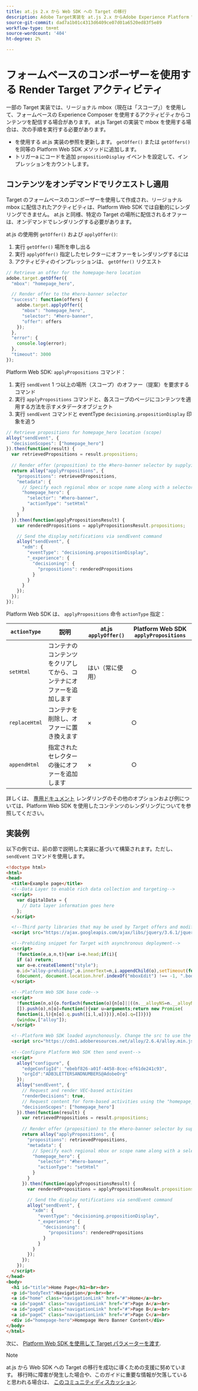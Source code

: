 ```yaml
---
title: at.js 2.x から Web SDK への Target の移行
description: Adobe Target実装を at.js 2.x からAdobe Experience Platform Web SDK に移行する方法について説明します。 トピックには、ライブラリの概要、実装の違い、その他の重要な注意事項が含まれます。
source-git-commit: dad7a1b01c4313d6409ce07d01a6520ed83f5e89
workflow-type: tm+mt
source-wordcount: '404'
ht-degree: 2%

---
```


# フォームベースのコンポーザーを使用する Render Target アクティビティ

一部の Target 実装では、リージョナル mbox（現在は「スコープ」）を使用して、フォームベースの Experience Composer を使用するアクティビティからコンテンツを配信する場合があります。 at.js Target の実装で mbox を使用する場合は、次の手順を実行する必要があります。

* を使用する at.js 実装の参照を更新します。 `getOffer()` または `getOffers()` を同等の Platform Web SDK メソッドに追加します。
* トリガーa にコードを追加 `propositionDisplay` イベントを設定して、インプレッションをカウントします。

## コンテンツをオンデマンドでリクエストし適用

Target のフォームベースのコンポーザーを使用して作成され、リージョナル mbox に配信されたアクティビティは、Platform Web SDK では自動的にレンダリングできません。 at.js と同様、特定の Target の場所に配信されるオファーは、オンデマンドでレンダリングする必要があります。

at.js の使用例 `getOffer()` および `applyOffer()`:

1. 実行 `getOffer()` 場所を申し出る
1. 実行 `applyOffer()` 指定したセレクターにオファーをレンダリングするには
1. アクティビティのインプレッションは、 `getOffer()` リクエスト

```JavaScript
// Retrieve an offer for the homepage-hero location
adobe.target.getOffer({
  "mbox": "homepage_hero",

  // Render offer to the #hero-banner selector
  "success": function(offers) {
    adobe.target.applyOffer({
      "mbox": "homepage_hero",
      "selector": "#hero-banner",
      "offer": offers
    });
  },
  "error": {
    console.log(error);
  },
  "timeout": 3000
});
```

Platform Web SDK: `applyPropositions` コマンド：

1. 実行 `sendEvent` 1 つ以上の場所（スコープ）のオファー（提案）を要求するコマンド
1. 実行 `applyPropositions` コマンドと、各スコープのページにコンテンツを適用する方法を示すメタデータオブジェクト
1. 実行 `sendEvent` コマンドと eventType `decisioning.propositionDisplay` 印象を追う

```JavaScript
// Retrieve propositions for homepage_hero location (scope)
alloy("sendEvent", {
  "decisionScopes": ["homepage_hero"]
}).then(function(result) {
  var retrievedPropositions = result.propositions;
    
  // Render offer (proposition) to the #hero-banner selector by supplying extra metadata
  return alloy("applyPropositions", {
    "propositions": retrievedPropositions,
    "metadata": {
      // Specify each regional mbox or scope name along with a selector and actionType
      "homepage_hero": {
        "selector": "#hero-banner",
        "actionType": "setHtml"
      }
    }
  }).then(function(applyPropositionsResult) {
    var renderedPropositions = applyPropositionsResult.propositions;

    // Send the display notifications via sendEvent command
    alloy("sendEvent", {
      "xdm": {
        "eventType": "decisioning.propositionDisplay",
        "_experience": {
          "decisioning": {
            "propositions": renderedPropositions
          }
        }
      }
    });
  });
});
```

Platform Web SDK は、 `applyPropositions` 命令 `actionType` 指定：

| `actionType` | 説明 | at.js `applyOffer()` | Platform Web SDK `applyPropositions` |
| --- | --- | --- | --- |
| `setHtml` | コンテナのコンテンツをクリアしてから、コンテナにオファーを追加します | はい（常に使用） | ○ |
| `replaceHtml` | コンテナを削除し、オファーに置き換えます | × | ○ |
| `appendHtml` | 指定されたセレクターの後にオファーを追加します | × | ○ |

詳しくは、 [専用ドキュメント](https://experienceleague.adobe.com/docs/experience-platform/edge/personalization/rendering-personalization-content.html) レンダリングのその他のオプションおよび例については、Platform Web SDK を使用したコンテンツのレンダリングについてを参照してください。

## 実装例

以下の例では、前の節で説明した実装に基づいて構築されます。ただし、 `sendEvent` コマンドを使用します。

```HTML
<!doctype html>
<html>
<head>
  <title>Example page</title>
  <!--Data Layer to enable rich data collection and targeting-->
  <script>
    var digitalData = { 
      // Data layer information goes here
    };
  </script>

  <!--Third party libraries that may be used by Target offers and modifications-->
  <script src="https://ajax.googleapis.com/ajax/libs/jquery/3.6.1/jquery.min.js"></script>

  <!--Prehiding snippet for Target with asynchronous deployment-->
  <script>
    !function(e,a,n,t){var i=e.head;if(i){
    if (a) return;
    var o=e.createElement("style");
    o.id="alloy-prehiding",o.innerText=n,i.appendChild(o),setTimeout(function(){o.parentNode&&o.parentNode.removeChild(o)},t)}}
    (document, document.location.href.indexOf("mboxEdit") !== -1, ".body { opacity: 0 !important }", 3000);
  </script>

  <!--Platform Web SDK base code-->
  <script>
    !function(n,o){o.forEach(function(o){n[o]||((n.__alloyNS=n.__alloyNS||
    []).push(o),n[o]=function(){var u=arguments;return new Promise(
    function(i,l){n[o].q.push([i,l,u])})},n[o].q=[])})}
    (window,["alloy"]);
  </script>

  <!--Platform Web SDK loaded asynchonously. Change the src to use the latest supported version.-->
  <script src="https://cdn1.adoberesources.net/alloy/2.6.4/alloy.min.js" async></script>
  
  <!--Configure Platform Web SDK then send event-->
  <script>
    alloy("configure", {
      "edgeConfigId": "ebebf826-a01f-4458-8cec-ef61de241c93",
      "orgId":"ADB3LETTERSANDNUMBERS@AdobeOrg"
    });
    alloy("sendEvent", {
      // Request and render VEC-based activities
      "renderDecisions": true,
      // Request content for form-based activities using the "homepage_hero" scope
      "decisionScopes": ["homepage_hero"]
    }).then(function(result) {
      var retrievedPropositions = result.propositions;
        
      // Render offer (proposition) to the #hero-banner selector by supplying extra metadata
      return alloy("applyPropositions", {
        "propositions": retrievedPropositions,
        "metadata": {
          // Specify each regional mbox or scope name along with a selector and actionType
          "homepage_hero": {
            "selector": "#hero-banner",
            "actionType": "setHtml"
          }
        }
      }).then(function(applyPropositionsResult) {
        var renderedPropositions = applyPropositionsResult.propositions;

        // Send the display notifications via sendEvent command
        alloy("sendEvent", {
          "xdm": {
            "eventType": "decisioning.propositionDisplay",
            "_experience": {
              "decisioning": {
                "propositions": renderedPropositions
              }
            }
          }
        });
      });
    });
  </script>
</head>
<body>
  <h1 id="title">Home Page</h1><br><br>
  <p id="bodyText">Navigation</p><br><br>
  <a id="home" class="navigationLink" href="#">Home</a><br>
  <a id="pageA" class="navigationLink" href="#">Page A</a><br>
  <a id="pageB" class="navigationLink" href="#">Page B</a><br>
  <a id="pageC" class="navigationLink" href="#">Page C</a><br>
  <div id="homepage-hero">Homepage Hero Banner Content</div>
</body>
</html>
```

次に、 [Platform Web SDK を使用して Target パラメーターを渡す](send-parameters.md).

>[!NOTE]
>
>at.js から Web SDK への Target の移行を成功に導くための支援に努めています。 移行時に障害が発生した場合や、このガイドに重要な情報が欠落していると思われる場合は、 [このコミュニティディスカッション](https://experienceleaguecommunities.adobe.com/t5/adobe-experience-platform-launch/tutorial-discussion-implement-adobe-experience-cloud-with-web/td-p/444996).